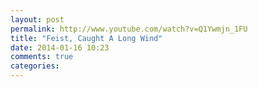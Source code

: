 ```yaml
---
layout: post
permalink: http://www.youtube.com/watch?v=Q1Ywmjn_1FU
title: "Feist, Caught A Long Wind"
date: 2014-01-16 10:23
comments: true
categories: 
---
```

